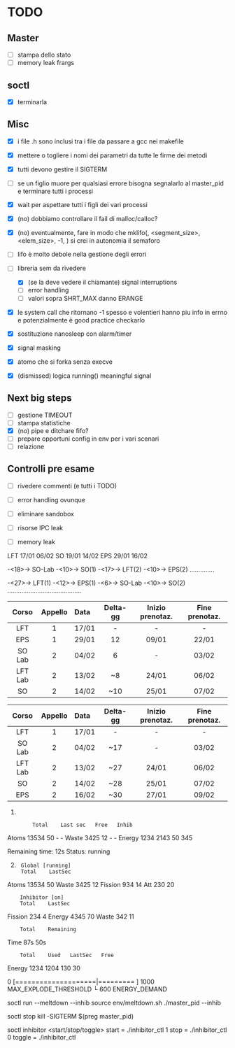 # TODO

## Master
- [ ] stampa dello stato
- [ ] memory leak frargs

## soctl
- [x] terminarla

## Misc
- [x] i file .h sono inclusi tra i file da passare a gcc nei makefile
- [x] mettere o togliere i nomi dei parametri da tutte le firme dei metodi
- [x] tutti devono gestire il SIGTERM
- [ ] se un figlio muore per qualsiasi errore bisogna segnalarlo al master_pid e terminare tutti i processi
- [x] wait per aspettare tutti i figli dei vari processi
- [x] (no) dobbiamo controllare il fail di malloc/calloc?
- [x] (no) eventualmente, fare in modo che mklifo(<lifo>, <segment_size>, <elem_size>, -1, <ignored>) si crei in autonomia il semaforo
- [ ] lifo è molto debole nella gestione degli errori
- [ ] libreria sem da rivedere
  - [x] (se la deve vedere il chiamante) signal interruptions
  - [ ] error handling
  - [ ] valori sopra SHRT_MAX danno ERANGE
- [x] le system call che ritornano -1 spesso e volentieri hanno piu info in errno e potenzialmente è good practice checkarlo
- [x] sostituzione nanosleep con alarm/timer
- [x] signal masking

- [x] atomo che si forka senza execve
- [x] (dismissed) logica running() meaningful signal

## Next big steps
- [ ] gestione TIMEOUT
- [ ] stampa statistiche
- [x] (no) pipe e ditchare fifo?
- [ ] prepare opportuni config in env per i vari scenari
- [ ] relazione

## Controlli pre esame
- [ ] rivedere commenti (e tutti i TODO)
- [ ] error handling ovunque
- [ ] eliminare sandobox
- [ ] risorse IPC leak
- [ ] memory leak


LFT     17/01   06/02
SO      19/01   14/02
EPS     29/01   16/02

-<18>-> SO-Lab -<10>-> SO(1) -<17>-> LFT(2) -<10>-> EPS(2)
                                            ..............

-<27>-> LFT(1) -<12>-> EPS(1) -<6>-> SO-Lab -<10>-> SO(2)
               .......................................... 


|  Corso  | Appello | Data  | Delta-gg | Inizio prenotaz. | Fine prenotaz. |
|:-------:|:-------:|:------|:--------:|:----------------:|:--------------:|
|   LFT   |    1    | 17/01 |    -     |        -         |       -        |
|   EPS   |    1    | 29/01 |    12    |      09/01       |     22/01      |
| SO Lab  |    2    | 04/02 |    6     |        -         |     03/02      |
| LFT Lab |    2    | 13/02 |    ~8    |      24/01       |     06/02      |
|   SO    |    2    | 14/02 |   ~10    |      25/01       |     07/02      |



|  Corso  | Appello | Data  | Delta-gg | Inizio prenotaz. | Fine prenotaz. |
|:-------:|:-------:|:------|:--------:|:----------------:|:--------------:|
|   LFT   |    1    | 17/01 |    -     |        -         |       -        |
| SO Lab  |    2    | 04/02 |   ~17    |        -         |     03/02      |
| LFT Lab |    2    | 13/02 |   ~27    |      24/01       |     06/02      |
|   SO    |    2    | 14/02 |   ~28    |      25/01       |     07/02      |
|   EPS   |    2    | 16/02 |   ~30    |      27/01       |     09/02      |







1)

            Total    Last sec   Free   Inhib
Atoms       13534    50         -      -
Waste       3425     12         -      -
Energy      1234     2143       50     345

Remaining time: 12s
Status: running






2)
        Global [running]
        Total    LastSec
Atoms   13534    50
Waste   3425     12
Fission 934      14
Att     230      20

        Inhibitor [on]
        Total    LastSec
Fission 234      4
Energy  4345     70
Waste   342      11

        Total    Remaining
Time    87s      50s

        Total    Used   LastSec   Free
Energy  1234     1204   130       30








0 [====================|=========       ] 1000  MAX_EXPLODE_THRESHOLD
└ 600                       ENERGY_DEMAND







soctl run --meltdown --inhib
    source env/meltdown.sh
    ./master_pid --inhib

soctl stop
    kill -SIGTERM $(preg master_pid)

soctl inhibitor <start/stop/toggle>
    start  = ./inhibitor_ctl 1
    stop   = ./inhibitor_ctl 0
    toggle = ./inhibitor_ctl
